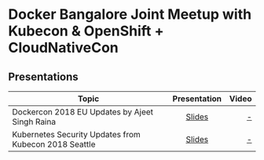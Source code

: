 # Docker Bangalore Joint Meetup with Kubecon & OpenShift + CloudNativeCon

## Presentations


| Topic        | Presentation          | Video  |
| ------------- |:-------------:| -----:|
| Dockercon 2018 EU Updates by Ajeet Singh Raina| [Slides](https://www.slideshare.net/ajeetraina/dockercon-2018-eu-updates) | [ - ]() |
| Kubernetes Security Updates from Kubecon 2018 Seattle | [Slides](https://www.slideshare.net/surajssd009005/kubernetes-security-updates-from-kubecon-2018-seattle) | [- ]() |

